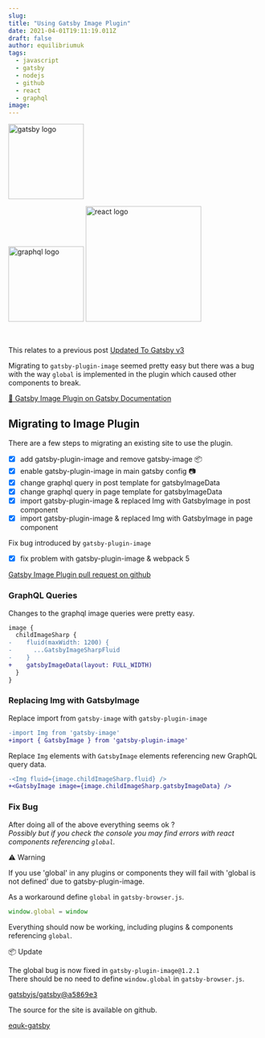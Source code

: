 ```yaml
---
slug:
title: "Using Gatsby Image Plugin"
date: 2021-04-01T19:11:19.011Z
draft: false
author: equilibriumuk
tags:
  - javascript
  - gatsby
  - nodejs
  - github
  - react
  - graphql
image:
---
```


<p class="text-center"><img src="/media/logos/gatsby.svg" alt="gatsby logo" width="150px" class="inline"></p>
<p class="text-center"><img src="/media/logos/graphql.svg" alt="graphql logo" width="150px" class="inline"> <img src="/media/logos/react.svg" alt="react logo" width="230px" class="inline"></p>

<br />

This relates to a previous post [Updated To Gatsby v3](/2021/03/05/updated-to-gatsby-v-3)

Migrating to `gatsby-plugin-image` seemed pretty easy but there was a bug with the way `global` is implemented in the plugin which caused other components to break.

<a href="https://www.gatsbyjs.com/docs/reference/built-in-components/gatsby-plugin-image/" target="_blank" rel="noopener noreferrer">📝 Gatsby Image Plugin on Gatsby Documentation</a>

## Migrating to Image Plugin

There are a few steps to migrating an existing site to use the plugin.

- [x] add gatsby-plugin-image and remove gatsby-image 📦
- [x] enable gatsby-plugin-image in main gatsby config 📷
- [x] change graphql query in post template for gatsbyImageData
- [x] change graphql query in page template for gatsbyImageData
- [x] import gatsby-plugin-image & replaced Img with GatsbyImage in post component
- [x] import gatsby-plugin-image & replaced Img with GatsbyImage in page component

Fix bug introduced by `gatsby-plugin-image`

- [x] fix problem with gatsby-plugin-image & webpack 5

<i class="fa fa-code-fork git-fork"></i> <a href="https://github.com/equk/equk-gatsby/pull/5" target="_blank" rel="noopener noreferrer">Gatsby Image Plugin pull request on github</a>

### GraphQL Queries

Changes to the graphql image queries were pretty easy.

```diff
image {
  childImageSharp {
-    fluid(maxWidth: 1200) {
-      ...GatsbyImageSharpFluid
-    }
+    gatsbyImageData(layout: FULL_WIDTH)
  }
}
```

### Replacing Img with GatsbyImage

Replace import from `gatsby-image` with `gatsby-plugin-image`

```diff
-import Img from 'gatsby-image'
+import { GatsbyImage } from 'gatsby-plugin-image'
```

Replace `Img` elements with `GatsbyImage` elements referencing new GraphQL query data.

```diff
-<Img fluid={image.childImageSharp.fluid} />
+<GatsbyImage image={image.childImageSharp.gatsbyImageData} />
```

### Fix Bug

After doing all of the above everything seems ok ?<br/>
*Possibly but if you check the console you may find errors with react components referencing `global`.*

<article class="message is-danger">
  <div class="message-body"><p>⚠️ Warning</p>
  <p>If you use 'global' in any plugins or components they will fail with 'global is not defined' due to gatsby-plugin-image.</p>
  </div>
</article>

As a workaround define `global` in `gatsby-browser.js`.

```js
window.global = window
```

Everything should now be working, including plugins & components referencing `global`.

<article class="message is-info">
  <div class="message-body">
  <p>📦 Update</p>
  <p>The global bug is now fixed in <code class="language-text">gatsby-plugin-image@1.2.1</code><br />
  There should be no need to define <code class="language-text">window.global</code> in <code class="language-text">gatsby-browser.js</code>.</p>
  <p><i class="fa fa-code-fork git-fork"></i> <a href="https://github.com/gatsbyjs/gatsby/commit/a5869e3d26ed0a45f7543ffaf45da9ca4b89ff45#diff-de69e0ec64bc53d10152bc6147ae6c5b76e4a1269bb6d79d578246a1e79bb1c2" target="_blank" rel="noopener noreferrer">gatsbyjs/gatsby@<tt>a5869e3</tt></a>
  </p>
  </div>
</article>

The source for the site is available on github.

<a class="github" href="https://github.com/equk/equk-gatsby" aria-label="View on GitHub" target="_blank" rel="noopener noreferrer"><i class="fa fa-github"></i> equk-gatsby</a>